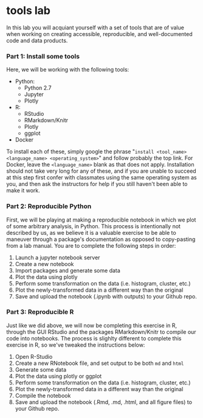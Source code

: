 # tools lab
In this lab you will acquiant yourself with a set of tools that are of value when
working on creating accessible, reproducible, and well-documented code and data
products.

### Part 1: Install some tools
Here, we will be working with the following tools:

- Python:
  - Python 2.7
  - Jupyter
  - Plotly
- R:
  - RStudio
  - RMarkdown/Knitr
  - Plotly
  - ggplot
- Docker

To install each of these, simply google the phrase "`install <tool_name> <language_name>
<operating_system>`" and follow probably the top link. For Docker, leave the `<language_name>`
blank as that does not apply. Installation should not take very long for any of these,
and if you are unable to succeed at this step first confer with classmates using the same
operating system as you, and then ask the instructors for help if you still haven't been
able to make it work.

### Part 2: Reproducible Python
First, we will be playing at making a reproducible notebook in which we plot of some
arbitrary analysis, in Python. This process is intentionally not described by us, as
we believe it is a valuable exercise to be able to maneuver through a package's documentation
as opposed to copy-pasting from a lab manual. You are to complete the following steps
in order:

1. Launch a jupyter notebook server
2. Create a new notebook
3. Import packages and generate some data
4. Plot the data using plotly
5. Perform some transformation on the data (i.e. histogram, cluster, etc.)
6. Plot the newly-transformed data in a different way than the original
7. Save and upload the notebook (.ipynb with outputs) to your Github repo.

### Part 3: Reproducible R
Just like we did above, we will now be completing this exercise in R, through the GUI
RStudio and the packages RMarkdown/Knitr to compile our code into notebooks. The process
is slighlty different to complete this exercise in R, so we've tweaked the instructions
below:

1. Open R-Studio
2. Create a new RNotebook file, and set output to be both `md` and `html`
3. Generate some data
4. Plot the data using plotly or ggplot
5. Perform some transformation on the data (i.e. histogram, cluster, etc.)
6. Plot the newly-transformed data in a different way than the original
7. Compile the notebook
8. Save and upload the notebook (.Rmd, .md, .html, and all figure files) to your Github repo.
